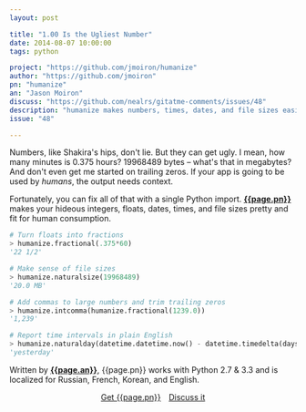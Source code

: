 ```yaml
---
layout: post

title: "1.00 Is the Ugliest Number"
date: 2014-08-07 10:00:00
tags: python

project: "https://github.com/jmoiron/humanize"
author: "https://github.com/jmoiron"
pn: "humanize"
an: "Jason Moiron"
discuss: "https://github.com/nealrs/gitatme-comments/issues/48"
description: "humanize makes numbers, times, dates, and file sizes easier to read & understand"
issue: "48"

---
```


Numbers, like Shakira's hips, don't lie. But they can get ugly. I mean, how many minutes is 0.375 hours? 19968489 bytes &ndash; what's that in megabytes? And don't even get me started on trailing zeros. If your app is going to be used by _humans_, the output needs context.

Fortunately, you can fix all of that with a single Python import. <strong><a href="{{ page.project }}" target="_blank" title="{{ page.pn }} on GitHub">{{page.pn}}</a></strong> makes your hideous integers, floats, dates, times, and file sizes pretty and fit for human consumption.  

```python
# Turn floats into fractions
> humanize.fractional(.375*60)
'22 1/2'

# Make sense of file sizes
> humanize.naturalsize(19968489)
'20.0 MB'

# Add commas to large numbers and trim trailing zeros
> humanize.intcomma(humanize.fractional(1239.0))
'1,239'

# Report time intervals in plain English
> humanize.naturalday(datetime.datetime.now() - datetime.timedelta(days=1.3))
'yesterday'
```

Written by <strong><a href="{{ page.author }}" target="_blank" title="{{ page.an }} on GitHub">{{page.an}}</a></strong>, {{page.pn}} works with Python 2.7 & 3.3 and is localized for Russian, French, Korean, and English.

<center><a href="{{page.project}}" class="btn btn-primary " title="Get {{page.pn}} on GitHub" target="_blank" style="margin-right:10px;">Get {{page.pn}}</a> <a href="{{ page.url }}#comments" class="btn btn-inverse" title="Discuss this issue of Git @ Me online">Discuss it</a></center>
